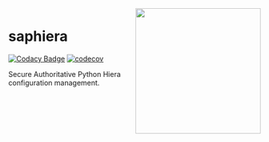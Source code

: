 <!-- markdownlint-disable-next-line first-line-heading -->
<img src="img/saphiera.png" align="right" width="250px"/>

# saphiera

[![Codacy Badge](https://app.codacy.com/project/badge/Grade/a060b69ebb37442ca97cd2ae6e16c837)](https://app.codacy.com?utm_source=gh&utm_medium=referral&utm_content=&utm_campaign=Badge_grade)
[![codecov](https://codecov.io/github/Pillar-ML/saphiera/graph/badge.svg?token=RoEGmqXs38)](https://codecov.io/github/Pillar-ML/saphiera)

Secure Authoritative Python Hiera configuration management.
